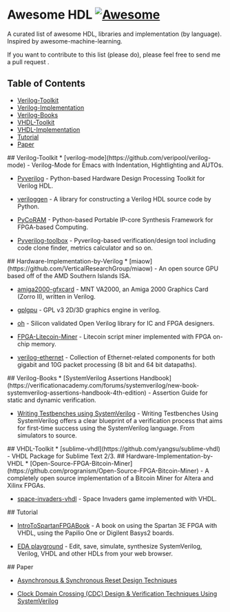 # Awesome HDL [![Awesome](https://cdn.rawgit.com/sindresorhus/awesome/d7305f38d29fed78fa85652e3a63e154dd8e8829/media/badge.svg)](https://github.com/sindresorhus/awesome)

A curated list of awesome HDL, libraries and implementation (by language). Inspired by awesome-machine-learning.

If you want to contribute to this list (please do), please feel free to send me a pull request .

## Table of Contents

<!-- MarkdownTOC depth=4 -->

- [Verilog-Toolkit](#verilog-toolkit)
- [Verilog-Implementation](#verilog-implementation)
- [Verilog-Books](#verilog-books)
- [VHDL-Toolkit](#vhdl-toolkit)
- [VHDL-Implementation](#vhdl-implementation)
- [Tutorial](#tutorial)
- [Paper](#paper)

<!-- /MarkdownTOC -->

<a name="verilog-toolkit" />
## Verilog-Toolkit
* [verilog-mode](https://github.com/veripool/verilog-mode) - Verilog-Mode for Emacs with Indentation, Hightlighting and AUTOs.

* [Pyverilog](https://github.com/PyHDI/Pyverilog) - Python-based Hardware Design Processing Toolkit for Verilog HDL.

* [veriloggen](https://github.com/PyHDI/veriloggen) - A library for constructing a Verilog HDL source code by Python.

* [PyCoRAM](https://github.com/PyHDI/PyCoRAM) - Python-based Portable IP-core Synthesis Framework for FPGA-based Computing.

* [Pyverilog-toolbox](https://github.com/fukatani/Pyverilog_toolbox) - Pyverilog-based verification/design tool including code clone finder, metrics calculator and so on.

<a name="verilog-implementation" />
## Hardware-Implementation-by-Verilog
* [miaow](https://github.com/VerticalResearchGroup/miaow) - An open source GPU based off of the AMD Southern Islands ISA.

* [amiga2000-gfxcard](https://github.com/mntmn/amiga2000-gfxcard) - MNT VA2000, an Amiga 2000 Graphics Card (Zorro II), written in Verilog.

* [gplgpu](https://github.com/asicguy/gplgpu) - GPL v3 2D/3D graphics engine in verilog.

* [oh](https://github.com/parallella/oh) - Silicon validated Open Verilog library for IC and FPGA designers.

* [FPGA-Litecoin-Miner](https://github.com/kramble/FPGA-Litecoin-Miner) - Litecoin script miner implemented with FPGA on-chip memory.

* [verilog-ethernet](https://github.com/alexforencich/verilog-ethernet) - Collection of Ethernet-related components for both gigabit and 10G packet processing (8 bit and 64 bit datapaths).

<a name="verilog-books" />
## Verilog-Books
* [SystemVerilog Assertions Handbook](https://verificationacademy.com/forums/systemverilog/new-book-systemverilog-assertions-handbook-4th-edition) - Assertion Guide for static and dynamic verification.

* [Writing Testbenches using SystemVerilog](http://www.springer.com/us/book/9780387292212) - Writing Testbenches Using SystemVerilog offers a clear blueprint of a verification process that aims for first-time success using the SystemVerilog language. From simulators to source.

<a name="vhdl-toolkit" />
## VHDL-Toolkit
* [sublime-vhdl](https://github.com/yangsu/sublime-vhdl) - VHDL Package for Sublime Text 2/3.

<a name="vhdl-implementation" />
## Hardware-Implementation-by-VHDL
* [Open-Source-FPGA-Bitcoin-Miner](https://github.com/progranism/Open-Source-FPGA-Bitcoin-Miner) - A completely open source implementation of a Bitcoin Miner for Altera and Xilinx FPGAs.

* [space-invaders-vhdl](https://github.com/fabioperez/space-invaders-vhdl) - Space Invaders game implemented with VHDL.

<a name="tutorial" />
## Tutorial

* [IntroToSpartanFPGABook](https://github.com/hamsternz/IntroToSpartanFPGABook) - A book on using the Spartan 3E FPGA with VHDL, using the Papilio One or Digilent Basys2 boards.

* [EDA playground](https://www.edaplayground.com/) - Edit, save, simulate, synthesize SystemVerilog, Verilog, VHDL and other HDLs from your web browser.

<a name="paper" />
## Paper

* [Asynchronous & Synchronous Reset Design Techniques](http://www.sunburst-design.com/papers/CummingsSNUG2003Boston_Resets.pdf)

* [Clock Domain Crossing (CDC) Design & Verification Techniques Using SystemVerilog](http://www.sunburst-design.com/papers/CummingsSNUG2008Boston_CDC.pdf)
